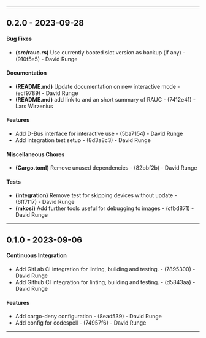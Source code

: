 <!--
SPDX-FileCopyrightText: 2023 David Runge <dave@sleepmap.de>
SPDX-License-Identifier: CC-BY-SA-4.0
-->
- - -
## 0.2.0 - 2023-09-28
#### Bug Fixes
- **(src/rauc.rs)** Use currently booted slot version as backup (if any) - (910f5e5) - David Runge
#### Documentation
- **(README.md)** Update documentation on new interactive mode - (ecf9789) - David Runge
- **(README.md)** add link to and an short summary of RAUC - (7412e41) - Lars Wirzenius
#### Features
- Add D-Bus interface for interactive use - (5ba7154) - David Runge
- Add integration test setup - (8d3a8c3) - David Runge
#### Miscellaneous Chores
- **(Cargo.toml)** Remove unused dependencies - (82bbf2b) - David Runge
#### Tests
- **(integration)** Remove test for skipping devices without update - (6ff7f17) - David Runge
- **(mkosi)** Add further tools useful for debugging to images - (cfbd871) - David Runge

- - -

## 0.1.0 - 2023-09-06
#### Continuous Integration
- Add GitLab CI integration for linting, building and testing. - (7895300) - David Runge
- Add Github CI integration for linting, building and testing. - (d5843aa) - David Runge
#### Features
- Add cargo-deny configuration - (8ead539) - David Runge
- Add config for codespell - (74957f6) - David Runge

- - -


